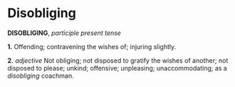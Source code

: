 # Disobliging

**DISOBLIGING**, _participle present tense_

**1.** Offending; contravening the wishes of; injuring slightly.

**2.** _adjective_ Not obliging; not disposed to gratify the wishes of another; not disposed to please; unkind; offensive; unpleasing; unaccommodating; as a _disobliging_ coachman.